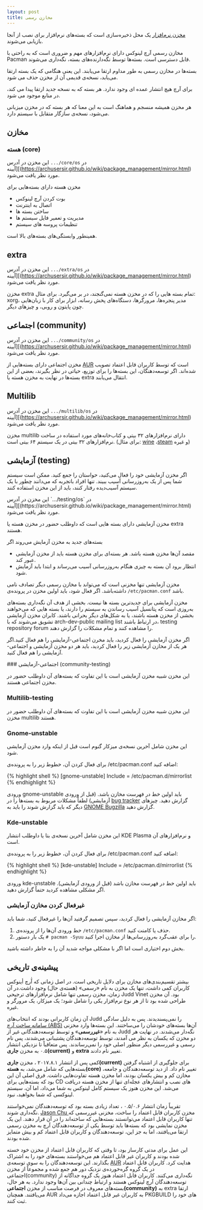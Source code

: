 ```yaml
---
layout: post
title: مخازن رسمی
---
```


[مخزن‌ نرم‌افزار](https://en.wikipedia.org/wiki/software_repository) یک محل ذخیره‌سازی است که بسته‌های نرم‌افزار برای نصب از آنجا بازیابی می‌شوند.

مخازن رسمی آرچ لینوکس دارای نرم‌افزار‌های مهم و ضروری است که به راحتی با Pacman قابل دسترسی است. بسته‌ها توسط نگه‌دارنده‌های بسته، نگه‌داری می‌شوند.

بسته‌ها در مخازن رسمی به طور مداوم ارتقا می‌یابند. این یعنی هنگامی که یک بسته ارتقا می‌یابد، نسخه‌ی قدیمی آن از مخزن حذف می شود.

برای آرچ هیچ انتشار عمده ای وجود ندارد. هر بسته که به نسخه جدید ارتقا پیدا می کند، در منابع موجود می شود.

هر مخزن همیشه منسجم و هماهنگ است به این معنا که هر بسته که در مخزن میزبانی می‌شود، نسخه‌ی سازگار متقابل با سیستم دارد. 

## مخازن
### هسته (core)

این مخزن در آدرس `‎.../core/os‎` در [آیینه[(https://archusersir.github.io/wiki/package_management/mirror.html) مورد نظر یافت می‌شود.

مخزن هسته دارای بسته‌هایی برای

* بوت کردن آرچ لینوکس
* اتصال به اینترنت
* ساختن بسته ها
* مدیریت و تعمیر فایل سیستم ها
* تنظیمات پروسه های سیستم

همینطور وابستگی‌‌های بسته‌های بالا است. 

## extra
این مخزن در آدرس `‎.../extra/os‎` در [آیینه[(https://archusersir.github.io/wiki/package_management/mirror.html) مورد نظر یافت می‌شود.

مخزن extra تمام بسته هایی را که در مخزن هسته نمی‌گنجند، در بر می‌گیرد. برای مثال: xorg، مدیر پنجره‌ها، مرورگر‌ها، دستگاه‌های پخش رسانه، ابزار برای کار با زبان‌هایی چون پایتون و روبی، و چیزهای دیگر.
## اجتماعی (community)

این مخزن در آدرس ‎`.../community/os`‎ در [آیینه[(https://archusersir.github.io/wiki/package_management/mirror.html) مورد نظر یافت می‌شود.

مخزن اجتماعی دارای بسته‌هایی از  [AUR](https://archusersir.github.io/wiki/package_management/aur.html) است که توسط کاربران قابل اعتماد تصویب شده‌اند. اگر توسعه‌دهنگان، این بسته‌ها را برای توزیع، حیاتی در نظر بگیرند، بعضی از این بسته‌ها در نهایت به مخزن هسته یا extra انتقال می‌یابند.
## Multilib

این مخزن در آدرس `‎.../multilib/os‎` در [آیینه[(https://archusersir.github.io/wiki/package_management/mirror.html) مورد نظر یافت می‌شود.

مخزن multilib دارای نرم‌افزارهای ۳۲ بیتی و کتاب‌خانه‌های مورد استفاده در ساخت نرم‌افزارهای ۳۲ بیتی در یک سیستم ۶۴ بیتی است. (برای مثال: [wine](https://www.archlinux.org/packages/?name=wine) ،[steam](https://www.archlinux.org/packages/?name=steam)  و غیره)

## آزمایشی (testing)
<p class="warning">
اگر مخزن آزمایشی خود را فعال می‌کنید، حواستان را جمع کنید. ممکن است سیستم شما پس از یک به‌روز‌رسانی آسیب ببیند. تنها افراد با‌تجربه که می‌دانند چطور با یک سیستم آسیب‌دیده رفتار کنند، باید از این مخزن استفاده کنند.
</p>
این مخزن در آدرس `‎.../testing/os‎` در [آیینه[(https://archusersir.github.io/wiki/package_management/mirror.html) مورد نظر یافت می‌شود.

مخزن آزمایشی دارای بسته هایی است که داوطلب حضور در مخزن هسته یا extra هستند.

بسته‌های جدید به مخزن آزمایش می‌روند اگر

* مقصد آن‌ها مخزن هسته باشد. هر بسته‌ای برای مخزن هسته باید از مخزن آزمایشی عبور کند.
* انتظار برود آن بسته به چیزی هنگام به‌روز‌رسانی آسیب می‌رساند و ابتدا باید آزمایش شود.

مخزن آزمایشی تنها مخزنی است که می‌تواند با مخازن رسمی دیگر تصادف نامی داشته‌باشد. اگر فعال شود، باید اولین مخزن در پرونده‌ی ‍‎`/etc/pacman.conf‍`‎ باشد.
<p class="note">
مخزن آزمایشی برای جدید‌ترین بسته ها نیست. بخشی از هدف آن نگه‌داری بسته‌های به‌روزی است که پتانسیل آسیب رساندن به سیستم را دارند، یا بسته هایی که می‌خواهند بخشی از مخزن هسته باشند، یا به شکل‌های دیگر بحرانی باشند. کابران مخزن آزمایشی تشویق می‌شوند که با arch-dev-public mailing list در ارتباط باشند، testing repository forum را مشاهده کنند و تمام مشکلات را گزارش دهند.
</p>
<p class="warning">
اگر مخزن آزمایشی را فعال کردید، باید مخرن اجتماعی-آزمایشی را هم فعال کنید.اگر هر یک از مخازن آزمایشی زیر را فعال کردید، باید هر دو مخزن آزمایشی و اجتماعی-آزمایشی را هم فعال کنید.
</p>
### اجتماعی-آزمایشی (community-testing)

این مخزن شبیه مخزن آزمایشی است با این تفاوت که بسته‌های آن داوطلب حضور در مخزن اجتماعی هستند.
### Multilib-testing

این مخزن شبیه مخزن آزمایشی است با این تفاوت که بسته‌های آن داوطلب حضور در مخزن multilib هستند.
### Gnome-unstable

این مخزن شامل آخرین نسخه‌ی میزکار گنوم است قبل از اینکه وارد مخزن آزمایشی شود.

برای فعال کردن آن، خطوط زیر را به پرونده‌ی ‎/etc/pacman.conf‎ اضافه کنید:

{% highlight shell %}
[gnome-unstable]
Include = /etc/pacman.d/mirrorlist
{% endhighlight %}

ورودی gnome-unstable باید اولین خط در فهرست مخازن باشد. (قبل از ورودی آزمایشی) لطفاً مشکلات مربوط به بسته‌ها را در [bug tracker](https://bugs.archlinux.org/) گزارش دهید. چیزهای دیگر که باید گزارش شوند را باید به [GNOME Bugzilla](https://bugzilla.gnome.org/) گزارش دهید.
### Kde-unstable


این مخزن شامل آخرین نسخه‌ی بتا یا داوطلب انتشار KDE Plasma و نرم‌افزار‌های آن است.

برای فعال کردن آن، خطوط زیر را به پرونده‌ی ‎/etc/pacman.conf‎ اضافه کنید:

{% highlight shell %}
[kde-unstable]
Include = /etc/pacman.d/mirrorlist
{% endhighlight %}

ورودی kde-unstable باید اولین خط در فهرست مخازن باشد (قبل از ورودی آزمایشی). اگر مشکلی مشاهده کردید حتماً گزارش دهید.
### غیرفعال کردن مخازن آزمایشی

اگر مخازن‌ آزمایشی را فعال کردید، سپس تصمیم گرفتید آن‌ها را غیرفعال کنید، شما باید:

1. خط ورودی آن‌ها را از پرونده‌ی `‎/etc/pacman.conf‎` حذف یا کامنت کنید.
1. یک بار دستور `‎# pacman -Syuu‎` را برای عقب‌گرد به‌روز‌رسانی‌ها از مخازن اجرا کنید.

بخش دوم اختیاری است اما اگر با مشکلی مواجه شدید آن را به خاطر داشته باشید. 

## پیشینه‌ی تاریخی

بیشتر تقسیم‌بندی‌های مخازن برای دلایل تاریخی است. در اصل زمانی که آٰرچ أینوکس کاربران کمی داشت، تنها یک مخزن به نام «رسمی» (هسته‌ی حال) وجود داشت.در آن زمان، مخزن رسمی تنها شامل نرم‌افزارهای ترجیحی Judd Vinet بود. آن مخزن طراحی شده بود تا از هر نوع نرم‌افزار یکی را شامل شود؛ یک میزکار، یک مرورگر و غیره.

آن زمان کاربرانی بودند که انتخاب‌های Judd را نمی‌پسندیدند. پس به دلیل سادگی  [سامانه ساخت آرچ (ABS)](https://archusersir.github.io/wiki/package_management/abs.html) آن‌ها بسته‌های خودشان را می‌ساختند. این بسته‌ها وارد مخزنی به نام «**غیررسمی**» و توسط توسعه‌دهندگانی غیر از Judd نگه‌دار می‌شدند. در نهایت هر دو مخزن که یکسان به نظر می آمدند، توسط توسعه‌دهندگان پشتیبانی می‌شدند، پس نام رسمی و غیررسمی دیگر منظور اصلی‌ خود را نمی‌رساندند. پس متعاقباً تا نزدیکی انتشار ۰.۵ به مخزن **جاری(current)** و **extra** تغییر نام دادند.

کمی پس از انتشار ۲۰۱۷.۸.۱ ، مخزن **جاری(current)** برای جلوگیری از اشتباه گرفتن بسته‌هایی که شامل می‌شد، به **هسته(core)** تغییر نام داد. از دید توسعه‌دهندگان و جامعه، مخازن کم و بیش یکسان بودند، اما مخزن هسته تفاوت‌هایی داشت. فرق اصلی آن این بود که بسته‌هایی برای CD های نصب و انتشار‌های عجله‌ای تنها از مخزن هسته دریافت می‌شد. این مخزن هنوز یک سیستم کامل لینوکس به شما می‌داد، اما آن، سیستم لینوکسی که شما بخواهید، نبود.

تقریباً زمان انتشار ۰.۵/۰.۶ ، تعداد زیادی بسته بود که توسعه‌دهندگان نمی‌خواستند نگه‌داری شوند.‌  [Jason Chu ](https://www.archlinux.org/people/developer-fellows/#jason)مخزن کاربران قابل اعتماد را ساخت، مخزنی غیررسمی که تنها کاربران قابل اعتماد می‌توانستند بسته‌هایی که ساخته‌اند را در آن قرار دهند. این یک مخزن نمایشی بود که بسته‌ها باید توسط یکی از توسعه‌دهندگان آرچ به مخزن رسمی ارتقا می‌یافتند، اما به جز این، توسعه‌دهندگان و کاربران قابل اعتماد کم و بیش متمایز شده بودند.

این عمل برای مدتی کارساز بود، تا وقتی که کاربران قابل اعتماد از مخزن خود خسته شده بودند و کاربران غیر قابل اعتماد هم می‌خواستند بسته‌های خود را به اشتراک بگذارند. این توسعه‌دهندگان را به سوی توسعه‌ی [AUR](https://archusersir.github.io/wiki/package_management/aur.html)  هدایت کرد. کاربران قابل اعتماد در یک گروه گره‌خورده‌ی نزدیک دور هم جمع شده و مجموعاً از مخزن اجتماعی(community) نگه‌داری می‌کنند. کاربران قابل اعتماد هنوز یک گروه جداگانه از توسعه‌دهندگان آرچ لینوکس هستند و ارتباط چندانی بین آن‌ها وجود ندارد. به هر حال، بسته‌های معروف در فرصت مناسب از مخزن **اجتماعی(community)** به extra ارتقا می‌یافتند. همچنان AUR به کاربران غیر قابل اعتماد اجازه می‌داد PKGBUILD های خود را ثبت کنند. 
